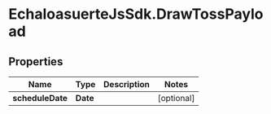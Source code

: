 # EchaloasuerteJsSdk.DrawTossPayload

## Properties

Name | Type | Description | Notes
------------ | ------------- | ------------- | -------------
**scheduleDate** | **Date** |  | [optional] 


